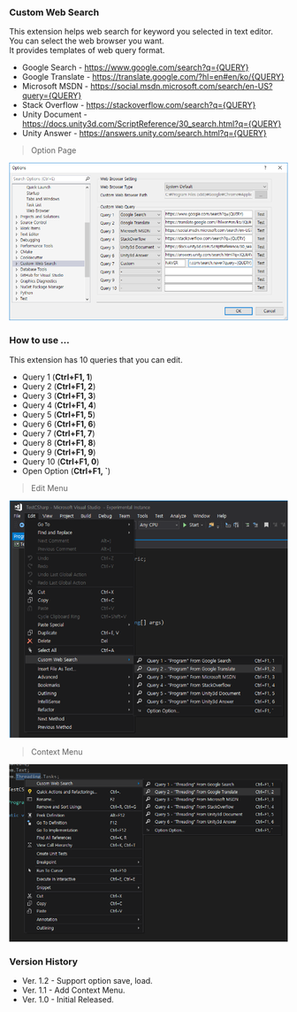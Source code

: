 ### Custom Web Search
This extension helps web search for keyword you selected in text editor.  
You can select the web browser you want.  
It provides templates of web query format.
  - Google Search - https://www.google.com/search?q={QUERY}
  - Google Translate - https://translate.google.com/?hl=en#en/ko/{QUERY}
  - Microsoft MSDN - https://social.msdn.microsoft.com/search/en-US?query={QUERY}
  - Stack Overflow - https://stackoverflow.com/search?q={QUERY}
  - Unity Document - https://docs.unity3d.com/ScriptReference/30_search.html?q={QUERY}
  - Unity Answer - https://answers.unity.com/search.html?q={QUERY}

> Option Page  
> 
![Option Page](Screenshot/OptionPage.png)

### How to use ...
This extension has 10 queries that you can edit.
 - Query  1 (__Ctrl+F1, 1__)
 - Query  2 (__Ctrl+F1, 2__)
 - Query  3 (__Ctrl+F1, 3__)
 - Query  4 (__Ctrl+F1, 4__)
 - Query  5 (__Ctrl+F1, 5__)
 - Query  6 (__Ctrl+F1, 6__)
 - Query  7 (__Ctrl+F1, 7__)
 - Query  8 (__Ctrl+F1, 8__)
 - Query  9 (__Ctrl+F1, 9__)
 - Query 10 (__Ctrl+F1, 0__)
 - Open Option (__Ctrl+F1, `__)

> Edit Menu  
> 
![Edit Menu](Screenshot/EditMenu.png)

> Context Menu  
> 
![Context Menu](Screenshot/ContextMenu.png)

### Version History
 - Ver. 1.2 - Support option save, load.
 - Ver. 1.1 - Add Context Menu.
 - Ver. 1.0 - Initial Released.
